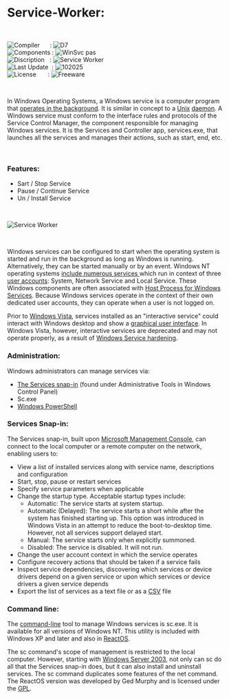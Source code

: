 # Service-Worker:

</br>

![Compiler](https://github.com/user-attachments/assets/a916143d-3f1b-4e1f-b1e0-1067ef9e0401) &nbsp;&nbsp;&nbsp;&nbsp;&nbsp;: ![D7](https://github.com/user-attachments/assets/465c3102-a699-4c08-87e5-faa7fb1ddba1)  
![Components](https://github.com/user-attachments/assets/d6a7a7a4-f10e-4df1-9c4f-b4a1a8db7f0e) : ![WinSvc pas](https://github.com/user-attachments/assets/0186b370-1518-4e29-8059-d702fc171341)  
![Discription](https://github.com/user-attachments/assets/4a778202-1072-463a-bfa3-842226e300af) &nbsp;&nbsp;: ![Service Worker](https://github.com/user-attachments/assets/148e5997-75f2-4734-b593-3833de3f9a81)  
![Last Update](https://github.com/user-attachments/assets/e1d05f21-2a01-4ecf-94f3-b7bdff4d44dd) &nbsp;: ![102025](https://github.com/user-attachments/assets/62cea8cc-bd7d-49bd-b920-5590016735c0)  
![License](https://github.com/user-attachments/assets/ff71a38b-8813-4a79-8774-09a2f3893b48) &nbsp;&nbsp;&nbsp;&nbsp;&nbsp;&nbsp;: ![Freeware](https://github.com/user-attachments/assets/1fea2bbf-b296-4152-badd-e1cdae115c43)

</br>

In Windows Operating Systems, a Windows service is a computer program that [operates in the background](https://en.wikipedia.org/wiki/Background_process). It is similar in concept to a [Unix](https://en.wikipedia.org/wiki/Unix) [daemon](https://en.wikipedia.org/wiki/Daemon_(computing)). A Windows service must conform to the interface rules and protocols of the Service Control Manager, the component responsible for managing Windows services. It is the Services and Controller app, services.exe, that launches all the services and manages their actions, such as start, end, etc.

</br>

### Features:
* Sart / Stop Service
* Pause / Continue Service
* Un / Install Service

</br>

![Service Worker](https://github.com/user-attachments/assets/534aa670-57a1-4815-8774-2621dd9bb482)

</br>

Windows services can be configured to start when the operating system is started and run in the background as long as Windows is running. Alternatively, they can be started manually or by an event. Windows NT operating systems [include numerous services ](https://en.wikipedia.org/wiki/List_of_Microsoft_Windows_components#Services)which run in context of three [user accounts](https://en.wikipedia.org/wiki/User_(computing)): System, Network Service and Local Service. These Windows components are often associated with [Host Process for Windows Services](https://en.wikipedia.org/wiki/Svchost.exe). Because Windows services operate in the context of their own dedicated user accounts, they can operate when a user is not logged on.

Prior to [Windows Vista](https://en.wikipedia.org/wiki/Windows_Vista), services installed as an "interactive service" could interact with Windows desktop and show a [graphical user interface](https://en.wikipedia.org/wiki/Graphical_user_interface). In Windows Vista, however, interactive services are deprecated and may not operate properly, as a result of [Windows Service hardening](https://en.wikipedia.org/wiki/Security_and_safety_features_new_to_Windows_Vista#Windows_Service_Hardening).

### Administration:
Windows administrators can manage services via:

* [The Services snap-in](https://en.wikipedia.org/wiki/Plug-in_(computing)) (found under Administrative Tools in Windows Control Panel)
* Sc.exe
* [Windows PowerShell](https://en.wikipedia.org/wiki/Windows_PowerShell)

### Services Snap-in:
The Services snap-in, built upon [Microsoft Management Console](https://en.wikipedia.org/wiki/Microsoft_Management_Console), can connect to the local computer or a remote computer on the network, enabling users to:

* View a list of installed services along with service name, descriptions and configuration
* Start, stop, pause or restart services
* Specify service parameters when applicable
* Change the startup type. Acceptable startup types include:
  * Automatic: The service starts at system startup.
  * Automatic (Delayed): The service starts a short while after the system has finished starting up. This option was introduced in Windows Vista in an attempt to reduce the boot-to-desktop time. However, not all services support delayed start.
  * Manual: The service starts only when explicitly summoned.
  * Disabled: The service is disabled. It will not run.
* Change the user account context in which the service operates
* Configure recovery actions that should be taken if a service fails
* Inspect service dependencies, discovering which services or device drivers depend on a given service or upon which services or device drivers a given service depends
* Export the list of services as a text file or as a [CSV](https://en.wikipedia.org/wiki/Comma-separated_values) file

### Command line:
The [command-line](https://en.wikipedia.org/wiki/Command-line_interface) tool to manage Windows services is sc.exe. It is available for all versions of Windows NT. This utility is included with Windows XP and later and also in [ReactOS](https://en.wikipedia.org/wiki/ReactOS).

The sc command's scope of management is restricted to the local computer. However, starting with [Windows Server 2003](https://en.wikipedia.org/wiki/Windows_Server_2003), not only can sc do all that the Services snap-in does, but it can also install and uninstall services.
The sc command duplicates some features of the net command.
The ReactOS version was developed by Ged Murphy and is licensed under the [GPL](https://en.wikipedia.org/wiki/GNU_General_Public_License).



